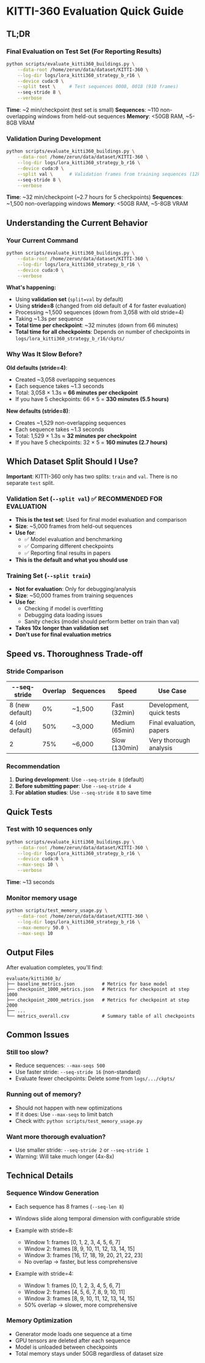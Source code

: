 # KITTI-360 Evaluation Quick Guide

## TL;DR

### Final Evaluation on Test Set (For Reporting Results)
```bash
python scripts/evaluate_kitti360_buildings.py \
    --data-root /home/zerun/data/dataset/KITTI-360 \
    --log-dir logs/lora_kitti360_strategy_b_r16 \
    --device cuda:0 \
    --split test \     # Test sequences 0008, 0018 (910 frames)
    --seq-stride 8 \
    --verbose
```
**Time**: ~2 min/checkpoint (test set is small)
**Sequences**: ~110 non-overlapping windows from held-out sequences
**Memory**: <50GB RAM, ~5-8GB VRAM

### Validation During Development
```bash
python scripts/evaluate_kitti360_buildings.py \
    --data-root /home/zerun/data/dataset/KITTI-360 \
    --log-dir logs/lora_kitti360_strategy_b_r16 \
    --device cuda:0 \
    --split val \      # Validation frames from training sequences (12k frames)
    --seq-stride 8 \
    --verbose
```
**Time**: ~32 min/checkpoint (~2.7 hours for 5 checkpoints)
**Sequences**: ~1,500 non-overlapping windows
**Memory**: <50GB RAM, ~5-8GB VRAM

## Understanding the Current Behavior

### Your Current Command
```bash
python scripts/evaluate_kitti360_buildings.py \
    --data-root /home/zerun/data/dataset/KITTI-360 \
    --log-dir logs/lora_kitti360_strategy_b_r16 \
    --device cuda:0 \
    --verbose
```

**What's happening:**
- Using **validation set** (`split=val` by default)
- Using **stride=8** (changed from old default of 4 for faster evaluation)
- Processing ~1,500 sequences (down from 3,058 with old stride=4)
- Taking ~1.3s per sequence
- **Total time per checkpoint**: ~32 minutes (down from 66 minutes)
- **Total time for all checkpoints**: Depends on number of checkpoints in `logs/lora_kitti360_strategy_b_r16/ckpts/`

### Why Was It Slow Before?

**Old defaults (stride=4)**:
- Created ~3,058 overlapping sequences
- Each sequence takes ~1.3 seconds
- Total: 3,058 × 1.3s ≈ **66 minutes per checkpoint**
- If you have 5 checkpoints: 66 × 5 = **330 minutes (5.5 hours)**

**New defaults (stride=8)**:
- Creates ~1,529 non-overlapping sequences
- Each sequence takes ~1.3 seconds
- Total: 1,529 × 1.3s ≈ **32 minutes per checkpoint**
- If you have 5 checkpoints: 32 × 5 = **160 minutes (2.7 hours)**

## Which Dataset Split Should I Use?

**Important**: KITTI-360 only has two splits: `train` and `val`. There is no separate `test` split.

### Validation Set (`--split val`) ✅ **RECOMMENDED FOR EVALUATION**
- **This is the test set**: Used for final model evaluation and comparison
- **Size**: ~5,000 frames from held-out sequences
- **Use for**:
  - ✅ Model evaluation and benchmarking
  - ✅ Comparing different checkpoints
  - ✅ Reporting final results in papers
- **This is the default and what you should use**

### Training Set (`--split train`)
- **Not for evaluation**: Only for debugging/analysis
- **Size**: ~50,000 frames from training sequences
- **Use for**:
  - Checking if model is overfitting
  - Debugging data loading issues
  - Sanity checks (model should perform better on train than val)
- **Takes 10x longer than validation set**
- **Don't use for final evaluation metrics**

## Speed vs. Thoroughness Trade-off

### Stride Comparison

| --seq-stride | Overlap | Sequences | Speed      | Use Case                    |
|--------------|---------|-----------|------------|-----------------------------|
| 8 (new default) | 0%   | ~1,500    | Fast (32min) | Development, quick tests |
| 4 (old default) | 50%  | ~3,000    | Medium (65min) | Final evaluation, papers |
| 2            | 75%     | ~6,000    | Slow (130min) | Very thorough analysis   |

### Recommendation
1. **During development**: Use `--seq-stride 8` (default)
2. **Before submitting paper**: Use `--seq-stride 4`
3. **For ablation studies**: Use `--seq-stride 8` to save time

## Quick Tests

### Test with 10 sequences only
```bash
python scripts/evaluate_kitti360_buildings.py \
    --data-root /home/zerun/data/dataset/KITTI-360 \
    --log-dir logs/lora_kitti360_strategy_b_r16 \
    --device cuda:0 \
    --max-seqs 10 \
    --verbose
```
**Time**: ~13 seconds

### Monitor memory usage
```bash
python scripts/test_memory_usage.py \
    --data-root /home/zerun/data/dataset/KITTI-360 \
    --log-dir logs/lora_kitti360_strategy_b_r16 \
    --max-memory 50.0 \
    --max-seqs 10
```

## Output Files

After evaluation completes, you'll find:

```
evaluate/kitti360_b/
├── baseline_metrics.json          # Metrics for base model
├── checkpoint_1000_metrics.json   # Metrics for checkpoint at step 1000
├── checkpoint_2000_metrics.json   # Metrics for checkpoint at step 2000
├── ...
└── metrics_overall.csv            # Summary table of all checkpoints
```

## Common Issues

### Still too slow?
- Reduce sequences: `--max-seqs 500`
- Use faster stride: `--seq-stride 16` (non-standard)
- Evaluate fewer checkpoints: Delete some from `logs/.../ckpts/`

### Running out of memory?
- Should not happen with new optimizations
- If it does: Use `--max-seqs` to limit batch
- Check with: `python scripts/test_memory_usage.py`

### Want more thorough evaluation?
- Use smaller stride: `--seq-stride 2` or `--seq-stride 1`
- Warning: Will take much longer (4x-8x)

## Technical Details

### Sequence Window Generation
- Each sequence has 8 frames (`--seq-len 8`)
- Windows slide along temporal dimension with configurable stride
- Example with stride=8:
  - Window 1: frames [0, 1, 2, 3, 4, 5, 6, 7]
  - Window 2: frames [8, 9, 10, 11, 12, 13, 14, 15]
  - Window 3: frames [16, 17, 18, 19, 20, 21, 22, 23]
  - No overlap → faster, but less comprehensive

- Example with stride=4:
  - Window 1: frames [0, 1, 2, 3, 4, 5, 6, 7]
  - Window 2: frames [4, 5, 6, 7, 8, 9, 10, 11]
  - Window 3: frames [8, 9, 10, 11, 12, 13, 14, 15]
  - 50% overlap → slower, more comprehensive

### Memory Optimization
- Generator mode loads one sequence at a time
- GPU tensors are deleted after each sequence
- Model is unloaded between checkpoints
- Total memory stays under 50GB regardless of dataset size
